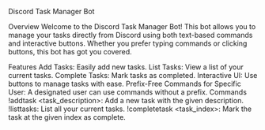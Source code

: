 Discord Task Manager Bot


Overview
Welcome to the Discord Task Manager Bot! This bot allows you to manage your tasks directly from Discord using both text-based commands and interactive buttons. Whether you prefer typing commands or clicking buttons, this bot has got you covered.

Features
Add Tasks: Easily add new tasks.
List Tasks: View a list of your current tasks.
Complete Tasks: Mark tasks as completed.
Interactive UI: Use buttons to manage tasks with ease.
Prefix-Free Commands for Specific User: A designated user can use commands without a prefix.
Commands
!addtask <task_description>: Add a new task with the given description.
!listtasks: List all your current tasks.
!completetask <task_index>: Mark the task at the given index as complete.
